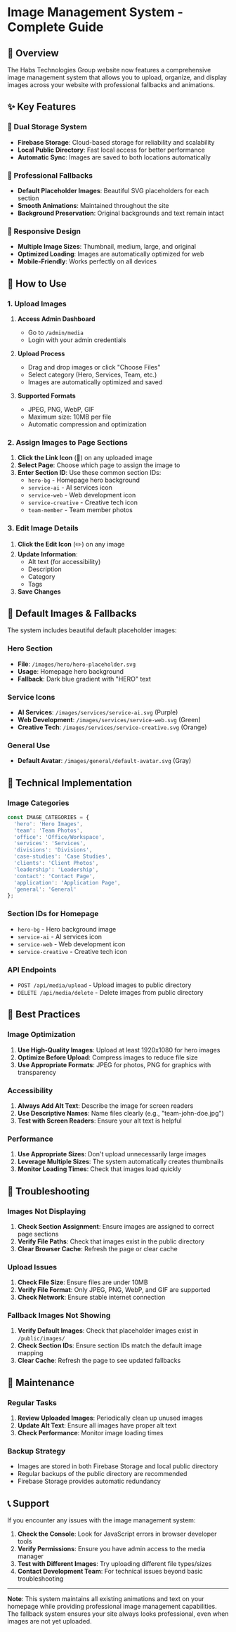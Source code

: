 # Image Management System - Complete Guide

## 🎯 Overview

The Habs Technologies Group website now features a comprehensive image management system that allows you to upload, organize, and display images across your website with professional fallbacks and animations.

## ✨ Key Features

### 🔄 Dual Storage System
- **Firebase Storage**: Cloud-based storage for reliability and scalability
- **Local Public Directory**: Fast local access for better performance
- **Automatic Sync**: Images are saved to both locations automatically

### 🎨 Professional Fallbacks
- **Default Placeholder Images**: Beautiful SVG placeholders for each section
- **Smooth Animations**: Maintained throughout the site
- **Background Preservation**: Original backgrounds and text remain intact

### 📱 Responsive Design
- **Multiple Image Sizes**: Thumbnail, medium, large, and original
- **Optimized Loading**: Images are automatically optimized for web
- **Mobile-Friendly**: Works perfectly on all devices

## 🚀 How to Use

### 1. Upload Images

1. **Access Admin Dashboard**
   - Go to `/admin/media`
   - Login with your admin credentials

2. **Upload Process**
   - Drag and drop images or click "Choose Files"
   - Select category (Hero, Services, Team, etc.)
   - Images are automatically optimized and saved

3. **Supported Formats**
   - JPEG, PNG, WebP, GIF
   - Maximum size: 10MB per file
   - Automatic compression and optimization

### 2. Assign Images to Page Sections

1. **Click the Link Icon** (🔗) on any uploaded image
2. **Select Page**: Choose which page to assign the image to
3. **Enter Section ID**: Use these common section IDs:
   - `hero-bg` - Homepage hero background
   - `service-ai` - AI services icon
   - `service-web` - Web development icon
   - `service-creative` - Creative tech icon
   - `team-member` - Team member photos

### 3. Edit Image Details

1. **Click the Edit Icon** (✏️) on any image
2. **Update Information**:
   - Alt text (for accessibility)
   - Description
   - Category
   - Tags
3. **Save Changes**

## 🎨 Default Images & Fallbacks

The system includes beautiful default placeholder images:

### Hero Section
- **File**: `/images/hero/hero-placeholder.svg`
- **Usage**: Homepage hero background
- **Fallback**: Dark blue gradient with "HERO" text

### Service Icons
- **AI Services**: `/images/services/service-ai.svg` (Purple)
- **Web Development**: `/images/services/service-web.svg` (Green)
- **Creative Tech**: `/images/services/service-creative.svg` (Orange)

### General Use
- **Default Avatar**: `/images/general/default-avatar.svg` (Gray)

## 🔧 Technical Implementation

### Image Categories
```javascript
const IMAGE_CATEGORIES = {
  'hero': 'Hero Images',
  'team': 'Team Photos',
  'office': 'Office/Workspace',
  'services': 'Services',
  'divisions': 'Divisions',
  'case-studies': 'Case Studies',
  'clients': 'Client Photos',
  'leadership': 'Leadership',
  'contact': 'Contact Page',
  'application': 'Application Page',
  'general': 'General'
};
```

### Section IDs for Homepage
- `hero-bg` - Hero background image
- `service-ai` - AI services icon
- `service-web` - Web development icon
- `service-creative` - Creative tech icon

### API Endpoints
- `POST /api/media/upload` - Upload images to public directory
- `DELETE /api/media/delete` - Delete images from public directory

## 🎯 Best Practices

### Image Optimization
1. **Use High-Quality Images**: Upload at least 1920x1080 for hero images
2. **Optimize Before Upload**: Compress images to reduce file size
3. **Use Appropriate Formats**: JPEG for photos, PNG for graphics with transparency

### Accessibility
1. **Always Add Alt Text**: Describe the image for screen readers
2. **Use Descriptive Names**: Name files clearly (e.g., "team-john-doe.jpg")
3. **Test with Screen Readers**: Ensure your alt text is helpful

### Performance
1. **Use Appropriate Sizes**: Don't upload unnecessarily large images
2. **Leverage Multiple Sizes**: The system automatically creates thumbnails
3. **Monitor Loading Times**: Check that images load quickly

## 🚨 Troubleshooting

### Images Not Displaying
1. **Check Section Assignment**: Ensure images are assigned to correct page sections
2. **Verify File Paths**: Check that images exist in the public directory
3. **Clear Browser Cache**: Refresh the page or clear cache

### Upload Issues
1. **Check File Size**: Ensure files are under 10MB
2. **Verify File Format**: Only JPEG, PNG, WebP, and GIF are supported
3. **Check Network**: Ensure stable internet connection

### Fallback Images Not Showing
1. **Verify Default Images**: Check that placeholder images exist in `/public/images/`
2. **Check Section IDs**: Ensure section IDs match the default image mapping
3. **Clear Cache**: Refresh the page to see updated fallbacks

## 🔄 Maintenance

### Regular Tasks
1. **Review Uploaded Images**: Periodically clean up unused images
2. **Update Alt Text**: Ensure all images have proper alt text
3. **Check Performance**: Monitor image loading times

### Backup Strategy
- Images are stored in both Firebase Storage and local public directory
- Regular backups of the public directory are recommended
- Firebase Storage provides automatic redundancy

## 📞 Support

If you encounter any issues with the image management system:

1. **Check the Console**: Look for JavaScript errors in browser developer tools
2. **Verify Permissions**: Ensure you have admin access to the media manager
3. **Test with Different Images**: Try uploading different file types/sizes
4. **Contact Development Team**: For technical issues beyond basic troubleshooting

---

**Note**: This system maintains all existing animations and text on your homepage while providing professional image management capabilities. The fallback system ensures your site always looks professional, even when images are not yet uploaded.